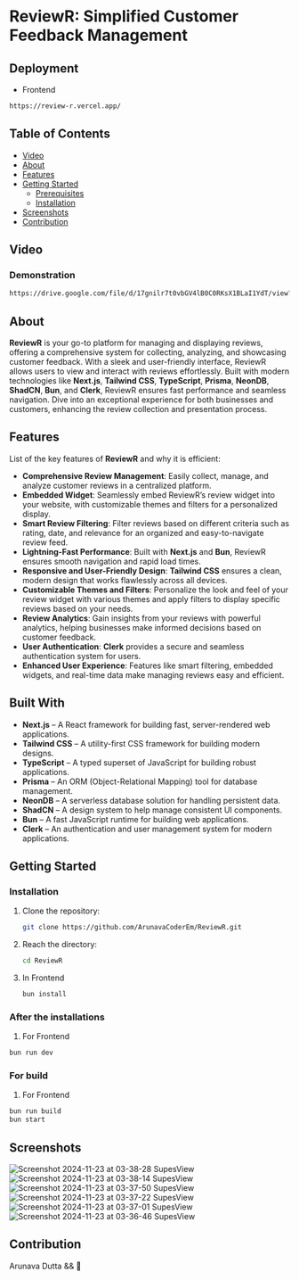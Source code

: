 # ReviewR: Simplified Customer Feedback Management  

## Deployment  

- Frontend  

```sh
https://review-r.vercel.app/
``` 


## Table of Contents

- [Video](#video)
- [About](#about)
- [Features](#features)
- [Getting Started](#getting-started)
  - [Prerequisites](#prerequisites) 
  - [Installation](#installation)
- [Screenshots](#screenshots)
- [Contribution](#contribution)

## Video
### Demonstration 

```sh
https://drive.google.com/file/d/17gnilr7t0vbGV4lB0C0RKsX1BLaI1YdT/view?usp=sharing

```

## About

**ReviewR** is your go-to platform for managing and displaying reviews, offering a comprehensive system for collecting, analyzing, and showcasing customer feedback. With a sleek and user-friendly interface, ReviewR allows users to view and interact with reviews effortlessly. Built with modern technologies like **Next.js**, **Tailwind CSS**, **TypeScript**, **Prisma**, **NeonDB**, **ShadCN**, **Bun**, and **Clerk**, ReviewR ensures fast performance and seamless navigation. Dive into an exceptional experience for both businesses and customers, enhancing the review collection and presentation process.

## Features

List of the key features of **ReviewR** and why it is efficient:

- **Comprehensive Review Management**: Easily collect, manage, and analyze customer reviews in a centralized platform.  
- **Embedded Widget**: Seamlessly embed ReviewR’s review widget into your website, with customizable themes and filters for a personalized display.  
- **Smart Review Filtering**: Filter reviews based on different criteria such as rating, date, and relevance for an organized and easy-to-navigate review feed.  
- **Lightning-Fast Performance**: Built with **Next.js** and **Bun**, ReviewR ensures smooth navigation and rapid load times.  
- **Responsive and User-Friendly Design**: **Tailwind CSS** ensures a clean, modern design that works flawlessly across all devices.   
- **Customizable Themes and Filters**: Personalize the look and feel of your review widget with various themes and apply filters to display specific reviews based on your needs.  
- **Review Analytics**: Gain insights from your reviews with powerful analytics, helping businesses make informed decisions based on customer feedback.  
- **User Authentication**: **Clerk** provides a secure and seamless authentication system for users.  
- **Enhanced User Experience**: Features like smart filtering, embedded widgets, and real-time data make managing reviews easy and efficient.

## Built With

- **Next.js** – A React framework for building fast, server-rendered web applications.
- **Tailwind CSS** – A utility-first CSS framework for building modern designs.
- **TypeScript** – A typed superset of JavaScript for building robust applications.
- **Prisma** – An ORM (Object-Relational Mapping) tool for database management.
- **NeonDB** – A serverless database solution for handling persistent data.
- **ShadCN** – A design system to help manage consistent UI components.
- **Bun** – A fast JavaScript runtime for building web applications.
- **Clerk** – An authentication and user management system for modern applications.


## Getting Started

### Installation

1. Clone the repository:

   ```sh
   git clone https://github.com/ArunavaCoderEm/ReviewR.git
   
   ```

2. Reach the directory:

   ```sh
   cd ReviewR

   ```

3. In Frontend  

    ```sh
    bun install

    ```

### After the installations

1. For Frontend
  ```sh
  bun run dev
  ```

### For build

1. For Frontend
  ```sh
  bun run build
  bun start
  ```

## Screenshots

![Screenshot 2024-11-23 at 03-38-28 SupesView](https://github.com/user-attachments/assets/d085f12c-22a2-4154-9d63-9979488c7940)
![Screenshot 2024-11-23 at 03-38-14 SupesView](https://github.com/user-attachments/assets/0fb0e132-cb0e-462f-8857-9bd2064849d7)
![Screenshot 2024-11-23 at 03-37-50 SupesView](https://github.com/user-attachments/assets/cdcfff78-471d-4c15-8e41-910c37a99424)
![Screenshot 2024-11-23 at 03-37-22 SupesView](https://github.com/user-attachments/assets/5c8a7095-28b3-4c25-9eaf-b1eb50fecca5)
![Screenshot 2024-11-23 at 03-37-01 SupesView](https://github.com/user-attachments/assets/c9515266-fc1d-4803-adc4-7de9fe39ac9b)
![Screenshot 2024-11-23 at 03-36-46 SupesView](https://github.com/user-attachments/assets/ca841ada-5d2b-4411-87eb-c69ea704fbfb)



## Contribution

Arunava Dutta && 💙
